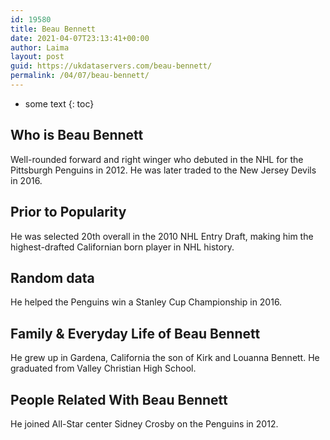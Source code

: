 ```yaml
---
id: 19580
title: Beau Bennett
date: 2021-04-07T23:13:41+00:00
author: Laima
layout: post
guid: https://ukdataservers.com/beau-bennett/
permalink: /04/07/beau-bennett/
---
```


* some text
{: toc}


## Who is Beau Bennett
                  
                  
                  
Well-rounded forward and right winger who debuted in the NHL for the Pittsburgh Penguins in 2012. He was later traded to the New Jersey Devils in 2016.
                  
              
            
              
            
                
                
                
## Prior to Popularity
                  
                  
                  
He was selected 20th overall in the 2010 NHL Entry Draft, making him the highest-drafted Californian born player in NHL history.
                  
              
            
              
            
                
                
                
## Random data
                  
                  
                  
He helped the Penguins win a Stanley Cup Championship in 2016.
                  
              
            
              
            
                
                
                
## Family & Everyday Life of Beau Bennett
                  
                  
                  
He grew up in Gardena, California the son of Kirk and Louanna Bennett. He graduated from Valley Christian High School.
                  
              
            
              
            
                
                
                
## People Related With Beau Bennett
                  
                  
                  
He joined All-Star center Sidney Crosby on the Penguins in 2012.
                  
              
            
              
            
                
              
            
              
              
            
            
              
            
          
          
          